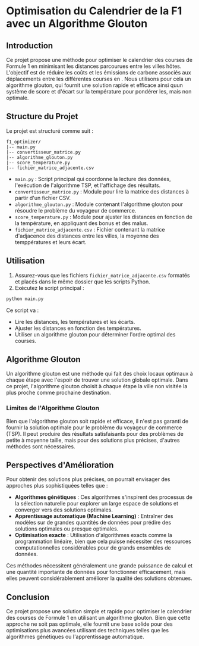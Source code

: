 # Optimisation du Calendrier de la F1 avec un Algorithme Glouton

## Introduction

Ce projet propose une méthode pour optimiser le calendrier des courses de Formule 1 en minimisant les distances parcourues entre les villes hôtes. L'objectif est de réduire les coûts et les émissions de carbone associés aux déplacements entre les différentes courses en . Nous utilisons pour cela un algorithme glouton, qui fournit une solution rapide et efficace ainsi quun système de score et d'écart sur la température pour pondérer les, mais non optimale.

## Structure du Projet

Le projet est structuré comme suit :

```
f1_optimizer/
|-- main.py
|-- convertisseur_matrice.py
|-- algorithme_glouton.py
|-- score_temperature.py
|-- fichier_matrice_adjacente.csv
```

- `main.py` : Script principal qui coordonne la lecture des données, l'exécution de l'algorithme TSP, et l'affichage des résultats.
- `convertisseur_matrice.py` : Module pour lire la matrice des distances à partir d'un fichier CSV.
- `algorithme_glouton.py` : Module contenant l'algorithme glouton pour résoudre le problème du voyageur de commerce.
- `score_temperature.py` : Module pour ajuster les distances en fonction de la température, en appliquant des bonus et des malus.
- `fichier_matrice_adjacente.csv` : Fichier contenant la matrice d'adjacence des distances entre les villes, la moyenne des temppératures et leurs écart.
  
## Utilisation

1. Assurez-vous que les fichiers `fichier_matrice_adjacente.csv` formatés et placés dans le même dossier que les scripts Python.
2. Exécutez le script principal :

```bash
python main.py
```

Ce script va :
- Lire les distances, les températures et les écarts.
- Ajuster les distances en fonction des températures.
- Utiliser un algorithme glouton pour déterminer l'ordre optimal des courses.

## Algorithme Glouton

Un algorithme glouton est une méthode qui fait des choix locaux optimaux à chaque étape avec l'espoir de trouver une solution globale optimale. Dans ce projet, l'algorithme glouton choisit à chaque étape la ville non visitée la plus proche comme prochaine destination.

### Limites de l'Algorithme Glouton

Bien que l'algorithme glouton soit rapide et efficace, il n'est pas garanti de fournir la solution optimale pour le problème du voyageur de commerce (TSP). Il peut produire des résultats satisfaisants pour des problèmes de petite à moyenne taille, mais pour des solutions plus précises, d'autres méthodes sont nécessaires.

## Perspectives d'Amélioration

Pour obtenir des solutions plus précises, on pourrait envisager des approches plus sophistiquées telles que :
- **Algorithmes génétiques** : Ces algorithmes s'inspirent des processus de la sélection naturelle pour explorer un large espace de solutions et converger vers des solutions optimales.
- **Apprentissage automatique (Machine Learning)** : Entraîner des modèles sur de grandes quantités de données pour prédire des solutions optimales ou presque optimales.
- **Optimisation exacte** : Utilisation d'algorithmes exacts comme la programmation linéaire, bien que cela puisse nécessiter des ressources computationnelles considérables pour de grands ensembles de données.

Ces méthodes nécessitent généralement une grande puissance de calcul et une quantité importante de données pour fonctionner efficacement, mais elles peuvent considérablement améliorer la qualité des solutions obtenues.

## Conclusion

Ce projet propose une solution simple et rapide pour optimiser le calendrier des courses de Formule 1 en utilisant un algorithme glouton. Bien que cette approche ne soit pas optimale, elle fournit une base solide pour des optimisations plus avancées utilisant des techniques telles que les algorithmes génétiques ou l'apprentissage automatique.
